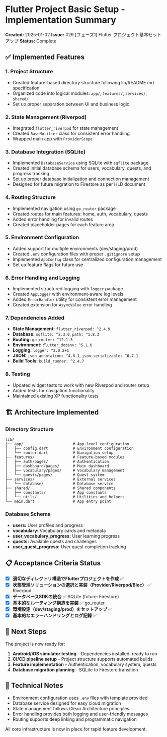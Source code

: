 # Flutter Project Basic Setup - Implementation Summary

**Created:** 2025-01-02
**Issue:** #29 [フェーズ1] Flutter プロジェクト基本セットアップ
**Status:** Complete

## ✅ Implemented Features

### 1. Project Structure
- Created feature-based directory structure following lib/README.md specification
- Organized code into logical modules: `app/`, `features/`, `services/`, `shared/`
- Set up proper separation between UI and business logic

### 2. State Management (Riverpod)
- Integrated `flutter_riverpod` for state management
- Created `BaseNotifier` class for consistent error handling
- Wrapped main app with `ProviderScope`

### 3. Database Integration (SQLite)
- Implemented `DatabaseService` using SQLite with `sqflite` package
- Created initial database schema for users, vocabulary, quests, and progress tracking
- Set up proper database initialization and connection management
- Designed for future migration to Firestore as per HLD document

### 4. Routing Structure
- Implemented navigation using `go_router` package
- Created routes for main features: home, auth, vocabulary, quests
- Added error handling for invalid routes
- Created placeholder pages for each feature area

### 5. Environment Configuration
- Added support for multiple environments (dev/staging/prod)
- Created `.env` configuration files with proper `.gitignore` setup
- Implemented `AppConfig` class for centralized configuration management
- Set up feature flags for future use

### 6. Error Handling and Logging
- Implemented structured logging with `logger` package
- Created `AppLogger` with environment-aware log levels
- Added `ErrorHandler` utility for consistent error management
- Created extension for `AsyncValue` error handling

### 7. Dependencies Added
- **State Management:** `flutter_riverpod: ^2.4.9`
- **Database:** `sqflite: ^2.3.0`, `path: ^1.8.3`
- **Routing:** `go_router: ^12.1.3`
- **Environment:** `flutter_dotenv: ^5.1.0`
- **Logging:** `logger: ^2.0.2+1`
- **JSON:** `json_annotation: ^4.8.1`, `json_serializable: ^6.7.1`
- **Build Tools:** `build_runner: ^2.4.7`

### 8. Testing
- Updated widget tests to work with new Riverpod and router setup
- Added tests for navigation functionality
- Maintained existing XP functionality tests

## 🏗️ Architecture Implemented

### Directory Structure
```
lib/
├── app/                      # App-level configuration
│   ├── config.dart           # Environment configuration
│   └── router.dart           # Navigation setup
├── features/                 # Feature-based modules
│   ├── auth/pages/           # Authentication
│   ├── dashboard/pages/      # Main dashboard
│   ├── vocabulary/pages/     # Vocabulary management
│   └── quests/pages/         # Quest system
├── services/                 # External services
│   └── database/             # Database service
├── shared/                   # Shared components
│   ├── constants/            # App constants
│   └── utils/                # Utilities and helpers
└── main.dart                 # App entry point
```

### Database Schema
- **users:** User profiles and progress
- **vocabulary:** Vocabulary cards and metadata
- **user_vocabulary_progress:** User learning progress
- **quests:** Available quests and challenges
- **user_quest_progress:** User quest completion tracking

## 📋 Acceptance Criteria Status

- [x] **適切なディレクトリ構造でFlutterプロジェクトを作成** ✅
- [x] **状態管理ソリューションの選択と実装（Provider/Riverpod/Bloc）** ✅ Riverpod
- [x] **データベースSDKの統合** ✅ SQLite (future: Firestore)
- [x] **基本的なルーティング構造を実装** ✅ go_router
- [x] **環境設定（dev/staging/prod）をセットアップ** ✅
- [x] **基本的なエラーハンドリングとログ記録** ✅

## 🚀 Next Steps

The project is now ready for:
1. **Android/iOS simulator testing** - Dependencies installed, ready to run
2. **CI/CD pipeline setup** - Project structure supports automated builds
3. **Feature implementation** - Authentication, vocabulary system, quests
4. **Database migration planning** - SQLite to Firestore transition

## 📝 Technical Notes

- Environment configuration uses `.env` files with template provided
- Database service designed for easy cloud migration
- State management follows Clean Architecture principles
- Error handling provides both logging and user-friendly messages
- Routing supports deep linking and programmatic navigation

All core infrastructure is now in place for rapid feature development.

